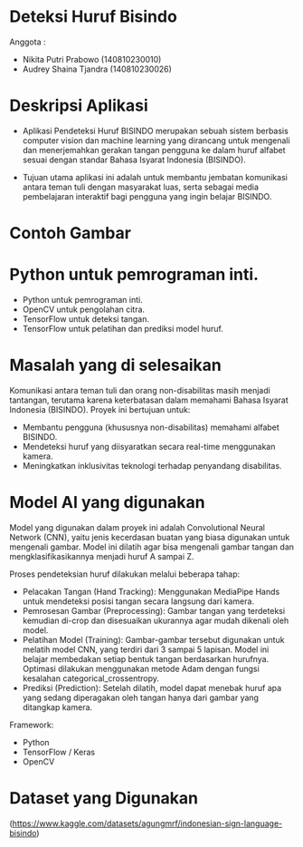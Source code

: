 # Deteksi Huruf Bisindo

Anggota : 
- Nikita Putri Prabowo (140810230010)
- Audrey Shaina Tjandra (140810230026)

# Deskripsi Aplikasi

- Aplikasi Pendeteksi Huruf BISINDO merupakan sebuah sistem berbasis computer vision dan machine learning yang dirancang untuk mengenali dan menerjemahkan gerakan tangan pengguna ke dalam huruf alfabet sesuai dengan standar Bahasa Isyarat Indonesia (BISINDO). 

- Tujuan utama aplikasi ini adalah untuk membantu jembatan komunikasi antara teman tuli dengan masyarakat luas, serta sebagai media pembelajaran interaktif bagi pengguna yang ingin belajar BISINDO.

# Contoh Gambar


# Python untuk pemrograman inti.

- Python untuk pemrograman inti.
- OpenCV untuk pengolahan citra.
- TensorFlow untuk deteksi tangan.
- TensorFlow untuk pelatihan dan prediksi model huruf.

# Masalah yang di selesaikan

Komunikasi antara teman tuli dan orang non-disabilitas masih menjadi tantangan, terutama karena keterbatasan dalam memahami Bahasa Isyarat Indonesia (BISINDO). Proyek ini bertujuan untuk:
- Membantu pengguna (khususnya non-disabilitas) memahami alfabet BISINDO.
- Mendeteksi huruf yang diisyaratkan secara real-time menggunakan kamera.
- Meningkatkan inklusivitas teknologi terhadap penyandang disabilitas.

# Model AI yang digunakan 

Model yang digunakan dalam proyek ini adalah Convolutional Neural Network (CNN), yaitu jenis kecerdasan buatan yang biasa digunakan untuk mengenali gambar. Model ini dilatih agar bisa mengenali gambar tangan dan mengklasifikasikannya menjadi huruf A sampai Z.

Proses pendeteksian huruf dilakukan melalui beberapa tahap:
- Pelacakan Tangan (Hand Tracking): Menggunakan MediaPipe Hands untuk mendeteksi posisi tangan secara langsung dari kamera.
- Pemrosesan Gambar (Preprocessing): Gambar tangan yang terdeteksi kemudian di-crop dan disesuaikan ukurannya agar mudah dikenali oleh model.
- Pelatihan Model (Training): Gambar-gambar tersebut digunakan untuk melatih model CNN, yang terdiri dari 3 sampai 5 lapisan. Model ini belajar membedakan setiap bentuk tangan berdasarkan hurufnya. Optimasi dilakukan menggunakan metode Adam dengan fungsi kesalahan categorical_crossentropy.
- Prediksi (Prediction): Setelah dilatih, model dapat menebak huruf apa yang sedang diperagakan oleh tangan hanya dari gambar yang ditangkap kamera.

Framework:
- Python 
- TensorFlow / Keras
- OpenCV

# Dataset yang Digunakan

(https://www.kaggle.com/datasets/agungmrf/indonesian-sign-language-bisindo)
